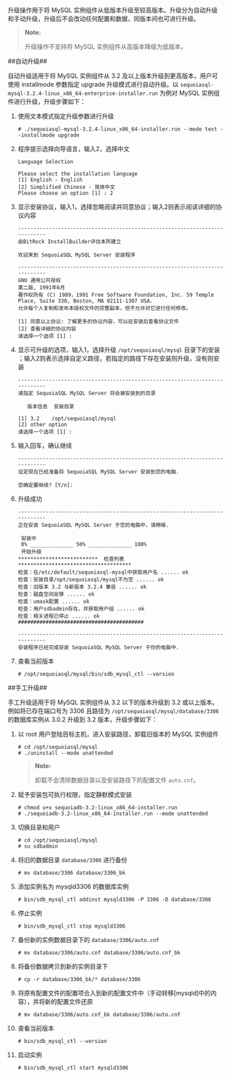 [^_^]:
    MySQL 实例-升级

升级操作用于将 MySQL 实例组件从低版本升级至较高版本。升级分为自动升级和手动升级，升级后不会改动任何配置和数据，同版本间也可进行升级。

>**Note:**
>
> 升级操作不支持将 MySQL 实例组件从高版本降级为低版本。

##自动升级##

自动升级适用于将 MySQL 实例组件从 3.2 及以上版本升级到更高版本，用户可使用 installmode 参数指定 upgrade 升级模式进行自动升级。以 `sequoiasql-mysql-3.2.4-linux_x86_64-enterprise-installer.run` 为例对 MySQL 实例组件进行升级，升级步骤如下：

1. 使用文本模式指定升级参数进行升级

    ```lang-bash
    # ./sequoiasql-mysql-3.2.4-linux_x86_64-installer.run --mode text --installmode upgrade
    ```

2. 程序提示选择向导语言，输入2，选择中文

    ```lang-text
    Language Selection
    
    Please select the installation language
    [1] English - English
    [2] Simplified Chinese - 简体中文
    Please choose an option [1] : 2
    ```

3. 显示安装协议，输入1，选择忽略阅读并同意协议；输入2则表示阅读详细的协议内容

    ```lang-text
    ----------------------------------------------------------------------------
    由BitRock InstallBuilder评估本所建立
    
    欢迎来到 SequoiaSQL MySQL Server 安装程序
    
    ----------------------------------------------------------------------------
    GNU 通用公共授权
    第二版, 1991年6月
    著作权所有 (C) 1989，1991 Free Software Foundation, Inc. 59 Temple Place, Suite 330, Boston, MA 02111-1307 USA.
    允许每个人复制和发布本授权文件的完整副本，但不允许对它进行任何修改。
    
    [1] 同意以上协议: 了解更多的协议内容，可以在安装后查看协议文件
    [2] 查看详细的协议内容
    请选择一个选项 [1] : 
    ```

4. 显示可升级的选项，输入1，选择升级 `/opt/sequoiasql/mysql` 目录下的安装 ；输入2则表示选择自定义路径，若指定的路径下存在安装则升级，没有则安装 

    ```lang-text
    ----------------------------------------------------------------------------
    请指定 SequoiaSQL MySQL Server 将会被安装到的目录
    
       版本信息  安装目录
    
    [1] 3.2    /opt/sequoiasql/mysql
    [2] other option
    请选择一个选项 [1] : 
    ```

5. 输入回车，确认继续

    ```lang-text
    ----------------------------------------------------------------------------
    设定现在已经准备将 SequoiaSQL MySQL Server 安装到您的电脑.
    
    您确定要继续? [Y/n]: 
    ```

6. 升级成功

    ```lang-text
    ----------------------------------------------------------------------------
    正在安装 SequoiaSQL MySQL Server 于您的电脑中，请稍候.
    
     安装中
     0% ______________ 50% ______________ 100%
     开始升级
    **************************  检查列表 *************************************
    检查：在/etc/default/sequoiasql-mysql中获取用户名 ...... ok
    检查：安装目录/opt/sequoiasql/mysql不为空 ...... ok
    检查：旧版本 3.2 与新版本 3.2.4 兼容 ...... ok
    检查：磁盘空间足够 ...... ok
    检查：umask配置 ...... ok
    检查：用户sdbadmin存在，并获取用户组 ...... ok
    检查：相关进程已停止 ...... ok
    #########################################
    
    ----------------------------------------------------------------------------
    安装程序已经完成安装 SequoiaSQL MySQL Server 于你的电脑中.
    ```

7. 查看当前版本

    ```lang-bash
    # /opt/sequoiasql/mysql/bin/sdb_mysql_ctl --version
    ```

##手工升级##

手工升级适用于将 MySQL 实例组件从 3.2 以下的版本升级到 3.2 或以上版本。例如将已存在端口号为 3306 且路径为 `/opt/sequoiasql/mysql/database/3306` 的数据库实例从 3.0.2 升级到 3.2 版本，升级步骤如下：

1. 以 root 用户登陆目标主机，进入安装路径，卸载旧版本的 MySQL 实例组件

    ```lang-bash
    # cd /opt/sequoiasql/mysql
    # ./uninstall --mode unattended
    ```
    
    >**Note:**
    >  
    > 卸载不会清除数据目录以及安装路径下的配置文件 `auto.cnf`。

2. 赋予安装包可执行权限，指定静默模式安装

    ```lang-bash
    # chmod u+x sequoiadb-3.2-linux_x86_64-installer.run
    # ./sequoiadb-3.2-linux_x86_64-installer.run --mode unattended
    ```

3. 切换目录和用户

    ```lang-bash
    # cd /opt/sequoiasql/mysql
    # su sdbadmin
    ```

4. 将旧的数据目录 `database/3306` 进行备份

    ```lang-bash
    # mv database/3306 database/3306_bk
    ```

5. 添加实例名为 mysqld3306 的数据库实例

    ```lang-bash
    # bin/sdb_mysql_ctl addinst mysqld3306 -P 3306 -D database/3306
    ```

6. 停止实例

    ```lang-bash
    # bin/sdb_mysql_ctl stop mysqld3306
    ```

7. 备份新的实例数据目录下的 `database/3306/auto.cnf`

    ```lang-bash
    # mv database/3306/auto.cnf database/3306/auto.cnf_bk
    ```

8. 将备份数据拷贝到新的实例目录下

    ```lang-bash
    # cp -r database/3306_bk/* database/3306
    ```

9. 将原有配置文件的配置项合入到新的配置文件中（手动转移[mysqld]中的内容），并将新的配置文件还原
 
    ```lang-bash
    # mv database/3306/auto.cnf_bk database/3306/auto.cnf
    ```

10. 查看当前版本

    ```lang-bash
    # bin/sdb_mysql_ctl --version
    ```

11. 启动实例

    ```lang-bash
    # bin/sdb_mysql_ctl start mysqld3306
    ```
